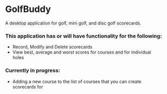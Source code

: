 # GolfBuddy
A desktop application for golf, mini golf, and disc golf scorecards.

### This application has or will have functionality for the following:
* Record, Modify and Delete scorecards
* View best, average and worst scores for courses and for individual holes

### Currently in progress:
* Adding a new course to the list of courses that you can create scorecards for

